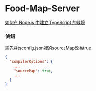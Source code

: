 # Food-Map-Server
 
[如何在 Node.js 中建立 TypeScript 的環境](https://jimmyswebnote.com/create-nodejs-project-with-typescript/)

### 偵錯
需先將tsconfig.json裡的sourceMap改為true
```json
{
  "compilerOptions": {
    ...
    "sourceMap": true,
    ...
  }
}
```